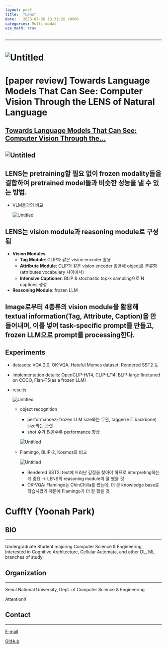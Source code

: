 ```yaml
---
layout: post
title:  "Lens"
date:   2023-07-28 13:31:28 +0900
categories: Multi-modal
use_math: true
---
```


-----------------------------


# ![Untitled](https://agency301.github.io/assets/img/Lens/Untitled.png)

# [paper review] Towards Language Models That Can See: Computer Vision Through the LENS of Natural Language

## [Towards Language Models That Can See: Computer Vision Through the...](https://arxiv.org/abs/2306.16410)

## ![Untitled](https://agency301.github.io/assets/img/Lens/Untitled.png)

## LENS는 pretraining할 필요 없이 frozen modality들을 결합하여 pretrained model들과 비슷한 성능을 낼 수 있는 방법.
- VLM들과의 비교

    ![Untitled](https://agency301.github.io/assets/img/Lens/Untitled%201.png)

## LENS는 vision module과 reasoning module로 구성됨
- **Vision Modules**
    - **Tag Module**: CLIP과 같은 vision encoder 활용
    - **Attribute Module**: CLIP과 같은 vision encoder 활용해 object를 분류함 (attributes vocabulary 사이에서)
    - **Intensive Captioner**: BLIP & stochastic top-k sampling으로 N captions 생성
- **Reasoning Module**: frozen LLM
## Image로부터 4종류의 vision module을 활용해 textual information(Tag, Attribute, Caption)을 만들어내며, 이를 넣어 task-specific prompt를 만들고, frozen LLM으로 prompt를 processing한다.
## Experiments
- datasets: VQA 2.0, OK-VQA, Hateful Memes dataset, Rendered SST2 등
- implementation details: OpenCLIP-H/14, CLIP-L/14, BLIP-large finetuned on COCO, Flan-T5(as a frozen LLM)
- results

    ![Untitled](https://agency301.github.io/assets/img/Lens/Untitled%202.png)

    - object recognition
        - performance가 frozen LLM size와는 무관, tagger(ViT backbone) size와는 관련
        - shot 수가 많을수록 performance 향상

        ![Untitled](https://agency301.github.io/assets/img/Lens/Untitled%203.png)

    - Flamingo, BLIP-2, Kosmos와 비교

        ![Untitled](https://agency301.github.io/assets/img/Lens/Untitled%204.png)

        - Rendered SST2: text에 드러난 감정을 찾아야 하므로 interpreting하는 게 중요 → LENS의 reasoning module이 잘 했을 것
        - OK-VQA: Flamingo는 ChinChilla를 썼는데, 더 큰 knowledge base로 학습시켰기 때문에 Flamingo가 더 잘 했을 것


# CufftY (Yoonah Park)
## BIO
----------
Undergraduate Student majoring Computer Science & Engineering, Interested in Cognitive Architecture, Cellular Automata, and other DL, ML branches of study.

## Organization
----------
Seoul National University, Dept. of Computer Science & Engineering

AttentionX

## Contact
----------
[E-mail](wisdomsword21@snu.ac.kr)

[GitHub](https://github.com/gyuuuna)